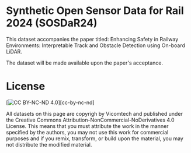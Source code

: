 # Synthetic Open Sensor Data for Rail 2024 (SOSDaR24)

This dataset accompanies the paper titled: Enhancing Safety in Railway Environments: Interpretable Track and Obstacle Detection using On-board LiDAR.

The dataset will be made available upon the paper's acceptance.

# License


[![CC BY-NC-ND 4.0][cc-by-nc-nd-image]][cc-by-nc-nd]

All datasets on this page are copyrigh by Vicomtech and published under the Creative Commons Attribution-NonCommercial-NoDerivatives 4.0 License. This means that you must attribute the work in the manner specified by the authors, you may not use this work for commercial purposes and if you remix, transform, or build upon the material, you may not distribute the modified material.

[cc-by-nc-nd-image]: https://licensebuttons.net/l/by-nc-nd/4.0/88x31.png
